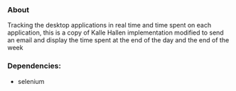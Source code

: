 ### About
Tracking the desktop applications in real time and time spent on each application, this is a copy of Kalle Hallen implementation modified to send an email and display the time spent at the end of the day and the end of the week


### Dependencies:

- selenium